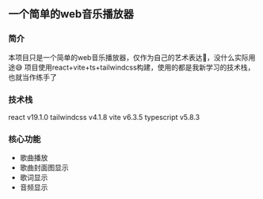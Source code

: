 ## 一个简单的web音乐播放器

### 简介

本项目只是一个简单的web音乐播放器，仅作为自己的艺术表达🤔，没什么实际用途😅 
项目使用react+vite+ts+tailwindcss构建，使用的都是我新学习的技术栈，也就当作练手了

### 技术栈

react v19.1.0
tailwindcss v4.1.8
vite v6.3.5
typescript v5.8.3

### 核心功能

- 歌曲播放
- 歌曲封面图显示
- 歌词显示
- 音频显示
